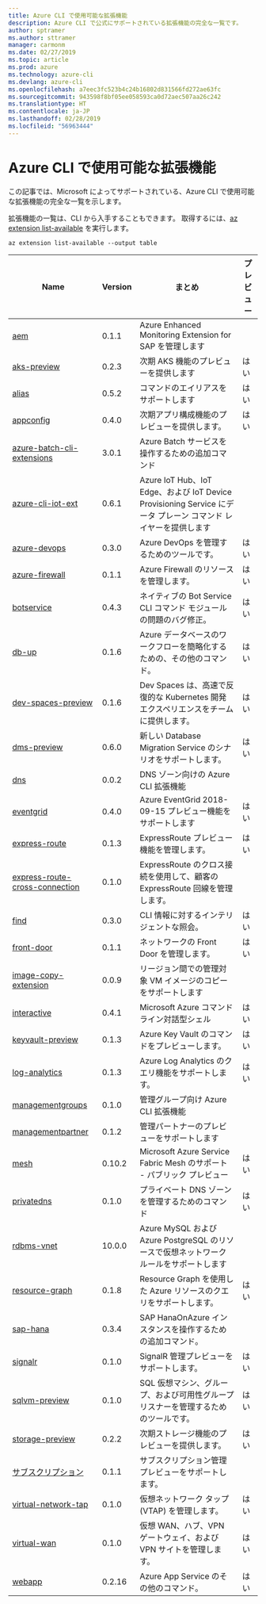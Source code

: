 ```yaml
---
title: Azure CLI で使用可能な拡張機能
description: Azure CLI で公式にサポートされている拡張機能の完全な一覧です。
author: sptramer
ms.author: sttramer
manager: carmonm
ms.date: 02/27/2019
ms.topic: article
ms.prod: azure
ms.technology: azure-cli
ms.devlang: azure-cli
ms.openlocfilehash: a7eec3fc523b4c24b16802d831566fd272ae63fc
ms.sourcegitcommit: 943598f8bf05ee058593ca0d72aec507aa26c242
ms.translationtype: HT
ms.contentlocale: ja-JP
ms.lasthandoff: 02/28/2019
ms.locfileid: "56963444"
---
```

# <a name="available-extensions-for-the-azure-cli"></a>Azure CLI で使用可能な拡張機能

この記事では、Microsoft によってサポートされている、Azure CLI で使用可能な拡張機能の完全な一覧を示します。

拡張機能の一覧は、CLI から入手することもできます。 取得するには、[az extension list-available](/cli/azure/extension?view=azure-cli-latest#az-extension-list-available) を実行します。

```azurecli-interactive
az extension list-available --output table
```

| Name | Version | まとめ | プレビュー |
|------|---------|---------|---------|
| [aem](https://github.com/Azure/azure-cli-extensions) | 0.1.1 | Azure Enhanced Monitoring Extension for SAP を管理します |  |
| [aks-preview](https://github.com/Azure/azure-cli-extensions/tree/master/src/aks-preview) | 0.2.3 | 次期 AKS 機能のプレビューを提供します | はい |
| [alias](https://github.com/Azure/azure-cli-extensions) | 0.5.2 | コマンドのエイリアスをサポートします | はい |
| [appconfig](https://github.com/Azure/azure-cli-extensions) | 0.4.0 | 次期アプリ構成機能のプレビューを提供します。 | はい |
| [azure-batch-cli-extensions](https://github.com/Azure/azure-batch-cli-extensions) | 3.0.1 | Azure Batch サービスを操作するための追加コマンド |  |
| [azure-cli-iot-ext](https://github.com/azure/azure-iot-cli-extension) | 0.6.1 | Azure IoT Hub、IoT Edge、および IoT Device Provisioning Service にデータ プレーン コマンド レイヤーを提供します |  |
| [azure-devops](https://github.com/Microsoft/azure-devops-cli-extension) | 0.3.0 | Azure DevOps を管理するためのツールです。 | はい |
| [azure-firewall](https://github.com/Azure/azure-cli-extensions/tree/master/src/azure-firewall) | 0.1.1 | Azure Firewall のリソースを管理します。 | はい |
| [botservice](https://github.com/Azure/azure-cli-extensions) | 0.4.3 | ネイティブの Bot Service CLI コマンド モジュールの問題のバグ修正。 | はい |
| [db-up](https://github.com/Azure/azure-cli-extensions/tree/master/src/db-up) | 0.1.6 | Azure データベースのワークフローを簡略化するための、その他のコマンド。 | はい |
| [dev-spaces-preview](https://github.com/Azure/azure-cli-extensions) | 0.1.6 | Dev Spaces は、高速で反復的な Kubernetes 開発エクスペリエンスをチームに提供します。 | はい |
| [dms-preview](https://github.com/Azure/azure-cli-extensions/tree/master/src/dms-preview) | 0.6.0 | 新しい Database Migration Service のシナリオをサポートします。 | はい |
| [dns](https://github.com/Azure/azure-cli-extensions) | 0.0.2 | DNS ゾーン向けの Azure CLI 拡張機能 |  |
| [eventgrid](https://github.com/Azure/azure-cli-extensions) | 0.4.0 | Azure EventGrid 2018-09-15 プレビュー機能をサポートします | はい |
| [express-route](https://github.com/Azure/azure-cli-extensions/tree/master/src/express-route) | 0.1.3 | ExpressRoute プレビュー機能を管理します。 | はい |
| [express-route-cross-connection](https://github.com/Azure/azure-cli-extensions/tree/master/src/express-route-cross-connection) | 0.1.0 | ExpressRoute のクロス接続を使用して、顧客の ExpressRoute 回線を管理します。 |  |
| [find](https://github.com/Azure/azure-cli-extensions/tree/master/src/find) | 0.3.0 | CLI 情報に対するインテリジェントな照会。 | はい |
| [front-door](https://github.com/Azure/azure-cli-extensions/tree/master/src/front-door) | 0.1.1 | ネットワークの Front Door を管理します。 | はい |
| [image-copy-extension](https://github.com/Azure/azure-cli-extensions) | 0.0.9 | リージョン間での管理対象 VM イメージのコピーをサポートします |  |
| [interactive](https://github.com/Azure/azure-cli) | 0.4.1 | Microsoft Azure コマンド ライン対話型シェル | はい |
| [keyvault-preview](https://github.com/Azure/azure-keyvault-cli-extension) | 0.1.3 | Azure Key Vault のコマンドをプレビューします。 | はい |
| [log-analytics](https://github.com/Azure/azure-cli-extensions/tree/master/src/log-analytics) | 0.1.3 | Azure Log Analytics のクエリ機能をサポートします。 | はい |
| [managementgroups](https://github.com/Azure/azure-cli-extensions) | 0.1.0 | 管理グループ向け Azure CLI 拡張機能 |  |
| [managementpartner](https://github.com/Azure/azure-cli-extensions) | 0.1.2 | 管理パートナーのプレビューをサポートします |  |
| [mesh](https://github.com/Azure/azure-cli-extensions) | 0.10.2 | Microsoft Azure Service Fabric Mesh のサポート - パブリック プレビュー | はい |
| [privatedns](https://github.com/Azure/azure-cli-extensions) | 0.1.0 | プライベート DNS ゾーンを管理するためのコマンド | はい |
| [rdbms-vnet](https://github.com/Azure/azure-cli-extensions) | 10.0.0 | Azure MySQL および Azure PostgreSQL のリソースで仮想ネットワーク ルールをサポートします |  |
| [resource-graph](https://github.com/Azure/azure-cli-extensions/tree/master/src/resource-graph) | 0.1.8 | Resource Graph を使用した Azure リソースのクエリをサポートします。 | はい |
| [sap-hana](https://github.com/Azure/azure-hanaonazure-cli-extension) | 0.3.4 | SAP HanaOnAzure インスタンスを操作するための追加コマンド。 |  |
| [signalr](https://github.com/Azure/azure-cli-extensions) | 0.1.0 | SignalR 管理プレビューをサポートします。 | はい |
| [sqlvm-preview](https://github.com/Azure/azure-cli-extensions/tree/master/src/sqlvm-preview) | 0.1.0 | SQL 仮想マシン、グループ、および可用性グループ リスナーを管理するためのツールです。 | はい |
| [storage-preview](https://github.com/Azure/azure-cli-extensions/tree/master/src/storage-preview) | 0.2.2 | 次期ストレージ機能のプレビューを提供します。 | はい |
| [サブスクリプション](https://github.com/Azure/azure-cli-extensions) | 0.1.1 | サブスクリプション管理プレビューをサポートします。 |  |
| [virtual-network-tap](https://github.com/Azure/azure-cli-extensions/tree/master/src/virtual-network-tap) | 0.1.0 | 仮想ネットワーク タップ (VTAP) を管理します。 | はい |
| [virtual-wan](https://github.com/Azure/azure-cli-extensions/tree/master/src/virtual-wan) | 0.1.0 | 仮想 WAN、ハブ、VPN ゲートウェイ、および VPN サイトを管理します。 | はい |
| [webapp](https://github.com/Azure/azure-cli-extensions) | 0.2.16 | Azure App Service のその他のコマンド。 | はい |